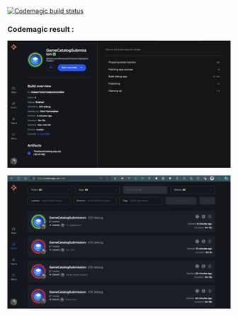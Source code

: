 [![Codemagic build status](https://api.codemagic.io/apps/669ace57b46cf2931abd53bb/ios-project-debug/status_badge.svg)](https://codemagic.io/apps/669ace57b46cf2931abd53bb/ios-project-debug/latest_build)

### Codemagic result :
![Screenshoot code magic](https://raw.githubusercontent.com/dionarya23/GameCatalogSubmission/master/Screenshot1.png)

![Screenshoot code magic](https://raw.githubusercontent.com/dionarya23/GameCatalogSubmission/master/Screenshot2.png)
